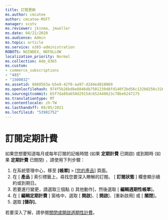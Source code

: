 ```yaml
---
title: 訂閱更新
ms.author: cmcatee
author: cmcatee-MSFT
manager: scotv
ms.reviewer: jkinma, jmueller
ms.date: 04/21/2020
ms.audience: Admin
ms.topic: article
ms.service: o365-administration
ROBOTS: NOINDEX, NOFOLLOW
localization_priority: Normal
ms.collection: Adm_O365
ms.custom:
- commerce_subscriptions
- "493"
- "1500032"
ms.assetid: 6860563a-b5e9-42f0-aa97-d2d4ed810069
ms.openlocfilehash: 974f5b26bd8e8846db7501239d8fd140f2bd56c132b0256c3166dbf2c2c8b138
ms.sourcegitcommit: b5f7da89a650d2915dc652449623c78be6247175
ms.translationtype: MT
ms.contentlocale: zh-TW
ms.lasthandoff: 08/05/2021
ms.locfileid: "53981752"
---
```

# <a name="subscription-recurring-billing"></a>訂閱定期計費

如果您想要知道每月或每年訂閱的記帳時間 (如果 **定期計費** 已開啟) 或到期時 (如果 **定期計費** 已關閉) ，請使用下列步驟：
  
1. 在系統管理中心，移至 **[帳單]** \> [[您的產品]](https://go.microsoft.com/fwlink/p/?linkid=842054) 頁面。
2. 在 [ **產品** ] 索引標籤上，尋找您要深入瞭解的訂閱。 [ **訂閱狀態** ] 欄會顯示續約或到期日。
3. 若要進行變更，請選取三個點 () 其他動作]，然後選取 [ **編輯週期性帳單**]。
4. 在 [ **編輯定期計費** ] 窗格中，選取 [ **開啟**]、[ **開啟**]、[重新啟用] 或 [ **關閉**]。
5. 選取 **[儲存]**。

若要深入了解，請參閱[關閉或開啟週期性計費](/microsoft-365/commerce/subscriptions/renew-your-subscription)。